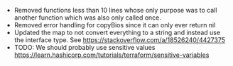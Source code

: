 - Removed functions less than 10 lines whose only purpose was to call another function which was also only called once.
- Removed error handling for copyBios since it can only ever return nil
- Updated the map to not convert everything to a string and instead use the interface type. See https://stackoverflow.com/a/18526240/4427375
- TODO: We should probably use sensitive values https://learn.hashicorp.com/tutorials/terraform/sensitive-variables